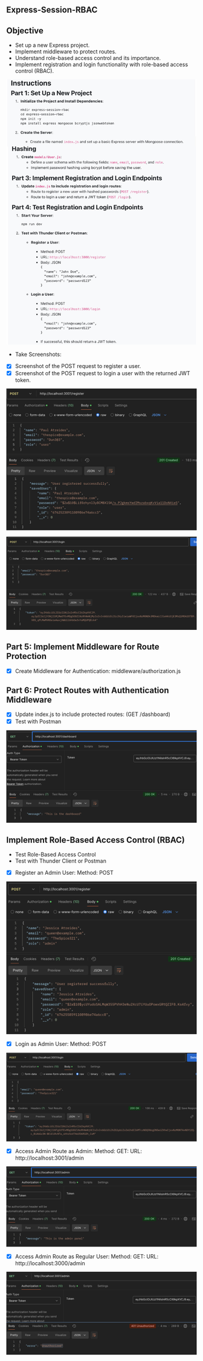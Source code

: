 ## **Express-Session-RBAC**

## **Objective**
- Set up a new Express project.
- Implement middleware to protect routes.
- Understand role-based access control and its importance.
- Implement registration and login functionality with role-based access control (RBAC).

![Alt text](imgs/instructions.jpg)

- Take Screenshots:

- [x] Screenshot of the POST request to register a user.
- [x] Screenshot of the POST request to login a user with the returned JWT token.

![Alt text](imgs/post-reg.jpg)

![Alt text](imgs/post-login.png)

## **Part 5: Implement Middleware for Route Protection**
- [x] Create Middleware for Authentication: middleware/authorization.js

## **Part 6: Protect Routes with Authentication Middleware**
- [x] Update index.js to include protected routes: (GET /dashboard)
- [x] Test with Postman

![Alt text](imgs/get-dashboard.png)

## **Implement Role-Based Access Control (RBAC)**
-  Test Role-Based Access Control
- Test with Thunder Client or Postman
- [x] Register an Admin User: Method: POST

![Alt text](imgs/reg-admin.png)

- [x] Login as Admin User: Method: POST

![Alt text](imgs/admin-login.png)

- [x] Access Admin Route as Admin: Method: GET: URL: http://localhost:3001/admin

![Alt text](imgs/get-admin.png)

- [x] Access Admin Route as Regular User: Method: GET: URL: http://localhost:3000/admin

![Alt text](imgs/user-unauthorized.png)


